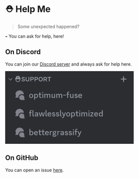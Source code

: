 # ⛑️ Help Me

> Some unexpected happened?

`➡️` You can ask for help, here!

## On Discord

You can join our [Discord server](https://discord.gg/kfKjjhv3pn) and always ask for help here.

![](../.gitbook/assets/discord-support.png)

## On GitHub

You can open an issue [here](https://github.com/UltimatChamp/optimum-fuse/issues/new/choose).

